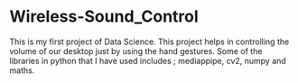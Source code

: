 # Wireless-Sound_Control
This is my first project of Data Science.
This project helps in controlling the volume of our desktop just by using the hand gestures.
Some of the libraries in python that I have used includes ; mediappipe, cv2, numpy and maths.
